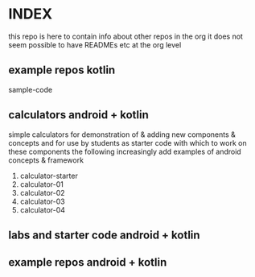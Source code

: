 # INDEX
this repo is  here to contain info about other repos in the org
it does not seem possible to have READMEs etc at the org level
## example repos kotlin
sample-code
##  calculators android + kotlin
simple calculators for demonstration of & adding new components & concepts
and for use by students as starter code with which to work on these components
the following increasingly add examples of android concepts & framework
1. calculator-starter
2. calculator-01
2. calculator-02
2. calculator-03
2. calculator-04
##  labs  and starter code android + kotlin
##  example repos android + kotlin
